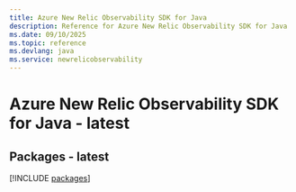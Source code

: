 ```yaml
---
title: Azure New Relic Observability SDK for Java
description: Reference for Azure New Relic Observability SDK for Java
ms.date: 09/10/2025
ms.topic: reference
ms.devlang: java
ms.service: newrelicobservability
---
```

# Azure New Relic Observability SDK for Java - latest
## Packages - latest
[!INCLUDE [packages](new-relic-observability-index.md)]